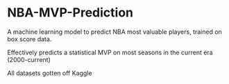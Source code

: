 # NBA-MVP-Prediction
A machine learning model to predict NBA most valuable players, trained on box score data.

Effectively predicts a statistical MVP on most seasons in the current era (2000-current) 

All datasets gotten off Kaggle
